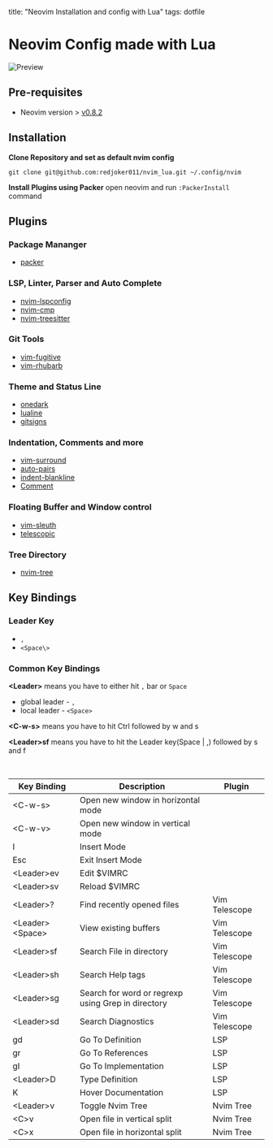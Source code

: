 title:  "Neovim Installation and config with Lua"
tags: dotfile

# Neovim Config made with Lua

![Preview](./doc_images/preview.png)

## Pre-requisites

- Neovim version > [v0.8.2](https://github.com/neovim/neovim/wiki/Installing-Neovim)

## Installation

**Clone Repository and set as default nvim config**

`git clone git@github.com:redjoker011/nvim_lua.git ~/.config/nvim`

**Install Plugins using Packer**
open neovim and run `:PackerInstall` command

## Plugins

### Package Mananger
- [packer](https://github.com/wbthomason/packer.nvim)

### LSP, Linter, Parser and Auto Complete
- [nvim-lspconfig](https://github.com/neovim/nvim-lspconfig)
- [nvim-cmp](https://github.com/hrsh7th/nvim-cmp)
- [nvim-treesitter](https://github.com/nvim-treesitter/nvim-treesitter)

### Git Tools
- [vim-fugitive](https://github.com/tpope/vim-fugitive)
- [vim-rhubarb](https://github.com/tpope/vim-rhubarb)

### Theme and Status Line
- [onedark](https://github.com/joshdick/onedark.vim)
- [lualine](https://github.com/nvim-lualine/lualine.nvim)
- [gitsigns](https://github.com/lewis6991/gitsigns.nvim)

### Indentation, Comments and more
- [vim-surround](https://github.com/tpope/vim-surround)
- [auto-pairs](https://github.com/jiangmiao/auto-pairs)
- [indent-blankline](https://github.com/lukas-reineke/indent-blankline.nvim)
- [Comment](https://github.com/numToStr/Comment.nvim)

### Floating Buffer and Window control
- [vim-sleuth](https://github.com/tpope/vim-sleuth)
- [telescopic](https://github.com/nvim-telescope/telescope.nvim)

### Tree Directory
- [nvim-tree](https://github.com/nvim-tree/nvim-tree.lua)

## Key Bindings

### Leader Key 

- `,`
- `<Space\>`

### Common Key Bindings


**<Leader\>** means you have to either hit `,` bar or `Space`
 - global leader - `,`
 - local leader - `<Space>`

**<C-w-s\>** means you have to hit Ctrl followed by w and s

**<Leader\>sf**  means you have to hit the Leader key(Space | ,) followed by s and f

<br>


| Key Binding | Description 		   				|  Plugin 		       |
| ----------------- | ------------------------------------------------------- | ------------------------------ |
| <C-w-s\>          | Open new window in horizontal mode      		      |   		               |
| <C-w-v\>          | Open new window in vertical mode        		      |              		       |
| I                 | Insert Mode        				      |              		       |
| Esc	            | Exit Insert Mode        				      |                                |
| <Leader\>ev	    | Edit $VIMRC        				      |                                 |
| <Leader\>sv	    | Reload $VIMRC        				      |                                 |
| <Leader\>?        | Find recently opened files         		      |     Vim Telescope              |
| <Leader\><Space\> | View existing buffers              		      |     Vim Telescope              |
| <Leader\>sf       | Search File in directory           		      |     Vim Telescope              |
| <Leader\>sh       | Search Help tags                   		      |     Vim Telescope              |
| <Leader\>sg       | Search for word or regrexp using Grep in directory      |     Vim Telescope              |
| <Leader\>sd       | Search Diagnostics				      |     Vim Telescope              |
| gd                | Go To Definition		      	          |     LSP	                        |
| gr                | Go To References		      	          |     LSP	                        |
| gI                | Go To Implementation		      	      |     LSP	                        |
| <Leader\>D        | Type Definition		      	          |     LSP	                        |
| K                 | Hover Documentation		      	      |     LSP	                        |
| <Leader\>v        | Toggle Nvim Tree			      	              |     Nvim Tree	               |
| <C\>v             | Open file in vertical split		      	      |     Nvim Tree	               |
| <C\>x             | Open file in horizontal split		      	      |     Nvim Tree	    |